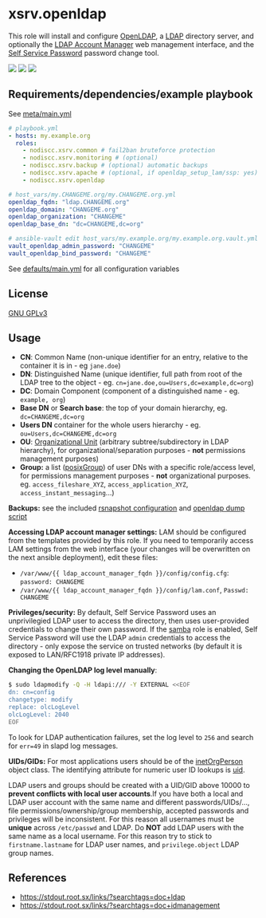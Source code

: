 # xsrv.openldap

This role will install and configure [OpenLDAP](https://en.wikipedia.org/wiki/OpenLDAP), a [LDAP](https://en.wikipedia.org/wiki/Lightweight_Directory_Access_Protocol) directory server, and optionally the [LDAP Account Manager](https://ldap-account-manager.org/) web management interface, and the [Self Service Password](https://ltb-project.org/documentation/self-service-password) password change tool.

[![](https://screenshots.debian.net/shrine/screenshot/6946/simage/small-58bc88c5ca84c0544180e2c0f7de1445.png)](https://screenshots.debian.net/package/ldap-account-manager)
[![](https://screenshots.debian.net/shrine/screenshot/16087/simage/small-d9cc1bf64acddc45d98715f41fada68c.png)](https://screenshots.debian.net/package/ldap-account-manager)
[![](https://i.imgur.com/loA7FGf.png)](https://i.imgur.com/vaimb8j.png)


## Requirements/dependencies/example playbook

See [meta/main.yml](meta/main.yml)

```yaml
# playbook.yml
- hosts: my.example.org
  roles:
    - nodiscc.xsrv.common # fail2ban bruteforce protection
    - nodiscc.xsrv.monitoring # (optional)
    - nodiscc.xsrv.backup # (optional) automatic backups
    - nodiscc.xsrv.apache # (optional, if openldap_setup_lam/ssp: yes) webserver, PHP interpreter and SSL certificates
    - nodiscc.xsrv.openldap

# host_vars/my.CHANGEME.org/my.CHANGEME.org.yml
openldap_fqdn: "ldap.CHANGEME.org"
openldap_domain: "CHANGEME.org"
openldap_organization: "CHANGEME"
openldap_base_dn: "dc=CHANGEME,dc=org"

# ansible-vault edit host_vars/my.example.org/my.example.org.vault.yml
vault_openldap_admin_password: "CHANGEME"
vault_openldap_bind_password: "CHANGEME"
```

See [defaults/main.yml](defaults/main.yml) for all configuration variables

## License

[GNU GPLv3](../../LICENSE)


## Usage

- **CN**: Common Name (non-unique identifier for an entry, relative to the container it is in - eg `jane.doe`)
- **DN**: Distinguished Name (unique identifier, full path from root of the LDAP tree to the object - eg. `cn=jane.doe,ou=Users,dc=example,dc=org`)
- **DC**: Domain Component (component of a distinguished name - eg. `example, org`)
- **Base DN** or **Search base**: the top of your domain hierarchy, eg. `dc=CHANGEME,dc=org`
- **Users DN** container for the whole users hierarchy - eg. `ou=Users,dc=CHANGEME,dc=org`
- **OU**: [Organizational Unit](https://ldapwiki.com/wiki/OrganizationalUnit) (arbitrary subtree/subdirectory in LDAP hierarchy), for organizational/separation purposes - **not** permissions management purposes)
- **Group:** a list ([posixGroup](https://ldapwiki.com/wiki/PosixGroup)) of user DNs with a specific role/access level, for permissions management purposes - **not** organizational purposes. eg. `access_fileshare_XYZ`, `access_application_XYZ`, `access_instant_messaging`...)

**Backups:** see the included [rsnapshot configuration](templates/etc_rsnasphot.d_openldap.conf.j2) and [openldap dump script](templates/_user_local_bin_openldap-dump.sh.j2)

**Accessing LDAP account manager settings:** LAM should be configured from the templates provided by this role. If you need to temporarily access LAM settings from the web interface (your changes will be overwritten on the next ansible deployment), edit these files:
- `/var/www/{{ ldap_account_manager_fqdn }}/config/config.cfg`: `password: CHANGEME`
- `/var/www/{{ ldap_account_manager_fqdn }}/config/lam.conf`, `Passwd: CHANGEME`

**Privileges/security:** By default, Self Service Password uses an unprivilegied LDAP user to access the directory, then uses user-provided credentials to change their own password. If the [samba](../samba) role is enabled, Self Service Password will use the LDAP `admin` credentials to access the directory - only expose the service on trusted networks (by default it is exposed to LAN/RFC1918 private IP addresses).

**Changing the OpenLDAP log level manually**:

```bash
$ sudo ldapmodify -Q -H ldapi:/// -Y EXTERNAL <<EOF
dn: cn=config
changetype: modify
replace: olcLogLevel
olcLogLevel: 2040
EOF
```

To look for LDAP authentication failures, set the log level to `256` and search for `err=49` in slapd log messages.


**UIDs/GIDs:** For most applications users should be of the [inetOrgPerson](https://ldapwiki.com/wiki/InetOrgPerson) object class. The identifying attribute for numeric user ID lookups is [uid](https://ldapwiki.com/wiki/uid).

LDAP users and groups should be created with a UID/GID above 10000 to **prevent conflicts with local user accounts**.If you have both a local and LDAP user account with the same name and different passwords/UIDs/..., file permissions/ownership/group membership, accepted passwords and privileges will be inconsistent. For this reason all usernames must be **unique** across `/etc/passwd` and LDAP. Do **NOT** add LDAP users with the same name as a local username. For this reason try to stick to `firstname.lastname` for LDAP user names, and `privilege.object` LDAP group names.


## References

- https://stdout.root.sx/links/?searchtags=doc+ldap
- https://stdout.root.sx/links/?searchtags=doc+idmanagement
